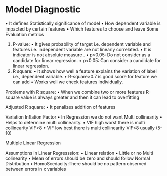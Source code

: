 # Model Diagnostic

•	It defines Statistically significance of model 
•	How dependent variable is impacted by certain features
•	Which features to choose and leave
Some Evaluation metrics
1.	P-value: 
•	It gives probability of target i.e. dependent variable and features i.e. independent variable are not linearly correlated.
•	It is indicator is not absolute measure .
•	p>0.05: Do not consider as a candidate for linear regression.
•	p<0.05: Can consider a candidate for linear regression.   
2.	R square:
•	It shows how well a feature explains the variation of label i.e., dependent variable.
•	R-square>0.7 is good score for feature we can add 
•	Works well we check features individually.
   

Problems with R square: 
•	When we combine two or more features R-square value is always greater and then it can lead to overfitting

Adjusted R square: 
•	It penalizes addition of features

Variation Inflation Factor
•	In Regression we do not want Multi collinearity
•	Helps to determine multi collinearity.
•	VIF high worst there is multi collinearity VIF>8
•	VIF low best there is multi collinearity VIF<8 usually (5-10) 


 



Multiple Linear Regression


 

Assumptions in Linear Regresssion:
•	Linear relation
•	Little or no Multi colinearity
•	Mean of errors should be zero and should follow Normal Distribution
•	HomoScedacity:There should be no pattern observed between errors in x variables

 
 
 
 

